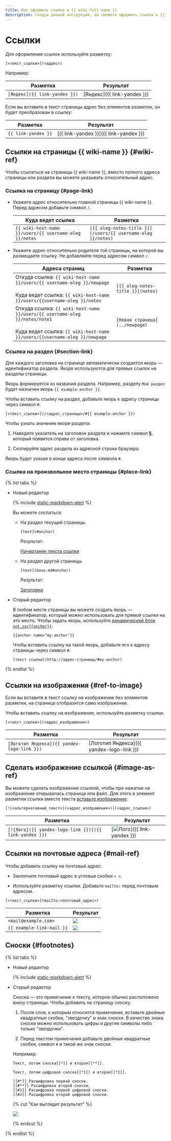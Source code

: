 ```yaml
---
title: Как оформить ссылки в {{ wiki-full-name }}
description: Следуя данной инструкции, вы сможете оформить ссылки в {{ wiki-full-name }}.
---
```


# Ссылки

Для оформления ссылок используйте разметку:

```
[<текст_ссылки>](<адрес>)
```

Например:

Разметка | Результат
--- | ---
`[Яндекс]({{ link-yandex }})` | [Яндекс]({{ link-yandex }})

Если вы вставите в текст страницы адрес без элементов разметки, он будет преобразован в ссылку:

Разметка | Результат
--- | ---
`{{ link-yandex }}` | [{{ link-yandex }}]({{ link-yandex }})

## Ссылки на страницы {{ wiki-name }} {#wiki-ref}

Чтобы ссылаться на страницы {{ wiki-name }}, вместо полного адреса страницы или раздела вы можете указывать относительный адрес.

### Ссылка на страницу {#page-link}

- Укажите адрес относительно главной страницы {{ wiki-name }}. Перед адресом добавьте символ `/`.
    
    Куда ведет ссылка | Разметка
    --- | ---
    `{{ wiki-host-name }}/users/{{ username-oleg }}/notes` | `[{{ oleg-notes-title }}](/users/{{ username-oleg }}/notes)`

- Укажите адрес относительно родителя той страницы, на которой вы размещаете ссылку. Не добавляйте перед адресом символ `/`.

    Адреса страниц | Разметка
    --- | ---
    Откуда ссылка: `{{ wiki-host-name }}/users/{{ username-oleg }}/newpage`<br/><br/>Куда ведет ссылка: `{{ wiki-host-name }}/users/{{username-oleg }}/notes` | `[{{ oleg-notes-title }}](notes)`
    Откуда ссылка: `{{ wiki-host-name }}/users/{{ username-oleg }}/notes/note1`<br/><br/>Куда ведет ссылка: `{{ wiki-host-name }}/users/{{username-oleg }}/newpage` | `[Новая страница](../newpage)`

### Ссылка на раздел {#section-link}

Для каждого заголовка на странице автоматически создается *якорь* — идентификатор раздела. Якоря используются для прямых ссылок на разделы страницы.

Якорь формируется из названия раздела. Например, разделу `Мой раздел` будет назначен якорь `{{ example-anchor }}`.

Чтобы вставить ссылку на раздел, добавьте якорь к адресу страницы через символ `#`:

```
[<текст_ссылки>](/<адрес_страницы>/#{{ example-anchor }})
```

Чтобы узнать значение якоря раздела:

1. Наведите указатель на заголовок раздела и нажмите символ **§**, который появится справа от заголовка. 

1. Скопируйте адрес раздела из адресной строки браузера.

Якорь будет указан в конце адреса после символа `#`.

### Ссылка на произвольное место страницы {#place-link}

{% list tabs %}

- Новый редактор
  
    {% include [static-markdown-alert](../../_includes/wiki/static-markdown-alert.md) %}
    
    Вы можете сослаться:
    
    - На раздел текущей страницы.
      ```
      [text](#anchor)
      ```
      Результат:
      
      [Начертание текста ссылки](#)
    
    - На раздел другой страницы.
      ```
      [text](base.md#anchor)
      ```
      Результат:
      
      [Заголовки](#)

- Старый редактор

    В любом месте страницы вы можете создать якорь — идентификатор, который можно использовать для прямой ссылки на это место. Чтобы задать якорь, используйте [динамический блок `not_var{{anchor}}`](../actions/anchor.md):

    ```
    {{anchor name="my-anchor"}}
    ```

    Чтобы вставить ссылку на такой якорь, добавьте его к адресу страницы через символ `#`:

    ```
    [текст ссылки](http://адрес-страницы/#my-anchor)
    ```

{% endlist %}

## Ссылки на изображения {#ref-to-image}

Если вы вставите в текст ссылку на изображение без элементов разметки, на странице отобразится само изображение.

Чтобы вставить ссылку на изображение, используйте разметку ссылки:

```
[<текст_ссылки>](<адрес_изображения>)
```

Разметка | Результат
--- | ---
 `[Логотип Яндекса]({{ yandex-logo-link }})` | [Логотип Яндекса]({{ yandex-logo-link }})

## Сделать изображение ссылкой {#image-as-ref}

Вы можете сделать изображение ссылкой, чтобы при нажатии на изображение открывалась страница или файл. Для этого в элемент разметки ссылки вместо текста [вставьте изображение](./files.md#add-image):

```
[![<альтернативный_текст>](<адрес_изображения>)](<адрес_ссылки>)
```

Разметка | Результат
--- | ---
`[![Лого]({{ yandex-logo-link }})]({{ link-yandex }})` | [![Лого](../../_assets/wiki/logo95x37x8.png)]({{ link-yandex }})

## Ссылки на почтовые адреса {#mail-ref}

Чтобы добавить ссылку на почтовый адрес:

- Заключите почтовый адрес в угловые скобки `< >`.

- Используйте разметку ссылки. Добавьте `mailto:` перед почтовым адресом.

`[<текст_ссылки>](mailto:<почтовый_адрес>)`

Разметка | Результат
--- | ---
`<mail@example.com>` | ![](../../_assets/wiki/mail-ref-notitle.png)
`{{ example-link-mail }}` | ![](../../_assets/wiki/mail-ref.png)

## Сноски {#footnotes}

{% list tabs %}

- Новый редактор
  
    {% include [static-markdown-alert](../../_includes/wiki/static-markdown-alert.md) %}

- Старый редактор

    Сноска — это примечание к тексту, которое обычно расположено внизу страницы. Чтобы добавить на страницу сноску:

    1. После слов, к которым относится примечание, вставьте двойные квадратные скобки, <q>звездочку</q> и знак сноски. В качестве знака сноски можно использовать цифры и другие символы либо только <q>звездочки</q>.

    1. Перед текстом примечания добавьте двойные квадратные скобки, символ `#` и такой же знак сноски. 

    Например:

    ```
    Текст, потом сноска[[*]] и вторая[[**]].

    Текст, потом цифровая сноска[[*1]] и вторая[[*2]].

    [[#*]] Расшифровка первой сноски.
    [[#**]] Расшифровка второй сноски.
    [[#1]] Расшифровка первой цифровой сноски.
    [[#2]] Расшифровка второй цифровой сноски.
    ```

    {% cut "Как выглядит результат" %}

    ![](../../_assets/wiki/footnotes.png)

    {% endcut %}

{% endlist %}